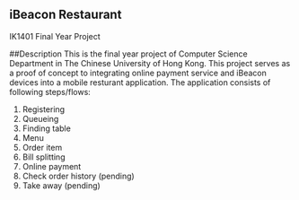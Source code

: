 ## iBeacon Restaurant
IK1401 Final Year Project

##Description
This is the final year project of Computer Science Department in The Chinese University of Hong Kong. This project serves as a proof of concept to integrating online payment service and iBeacon devices into a mobile resturant application. 
The application consists of following steps/flows:

1. Registering
2. Queueing
3. Finding table
4. Menu
5. Order item
6. Bill splitting
7. Online payment
8. Check order history (pending)
9. Take away (pending)
